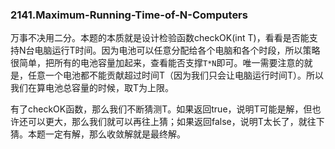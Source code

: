### 2141.Maximum-Running-Time-of-N-Computers

万事不决用二分。本题的本质就是设计检验函数checkOK(int T)，看看是否能支持N台电脑运行T时间。因为电池可以任意分配给各个电脑和各个时段，所以策略很简单，把所有的电池容量加起来，查看能否支撑```T*N```即可。唯一需要注意的就是，任意一个电池都不能贡献超过时间T（因为我们只会让电脑运行时间T）。所以我们在算电池总容量的时候，取T为上限。

有了checkOK函数，那么我们不断猜测T。如果返回true，说明T可能是解，但也许还可以更大，那么我们就可以再往上猜；如果返回false，说明T太长了，就往下猜。本题一定有解，那么收敛解就是最终解。
